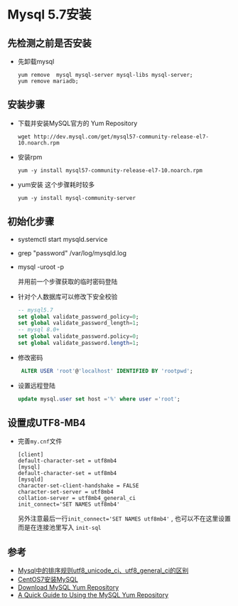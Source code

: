 # Mysql 5.7安装

## 先检测之前是否安装

* 先卸载mysql

  ```shell
  yum remove  mysql mysql-server mysql-libs mysql-server;
  yum remove mariadb;
  ```

## 安装步骤

* 下载并安装MySQL官方的 Yum Repository

  ```shell
  wget http://dev.mysql.com/get/mysql57-community-release-el7-10.noarch.rpm
  ```

* 安装rpm

  ```sehll
  yum -y install mysql57-community-release-el7-10.noarch.rpm
  ```

* yum安装 这个步骤耗时较多

  ```shell
  yum -y install mysql-community-server
  ```

## 初始化步骤

* systemctl start  mysqld.service

* grep "password" /var/log/mysqld.log

* mysql -uroot -p

  并用前一个步骤获取的临时密码登陆

* 针对个人数据库可以修改下安全校验

  ```sql
  -- mysql5.7
  set global validate_password_policy=0;
  set global validate_password_length=1;
  -- mysql 8.0+
  set global validate_password.policy=0;
  set global validate_password.length=1;
  ```

* 修改密码

  ```sql
   ALTER USER 'root'@'localhost' IDENTIFIED BY 'rootpwd';
  ```

* 设置远程登陆

  ```sql
  update mysql.user set host ='%' where user ='root';
  ```

## 设置成UTF8-MB4

* 完善`my.cnf`文件

  ```
  [client] 
  default-character-set = utf8mb4 
  [mysql] 
  default-character-set = utf8mb4 
  [mysqld] 
  character-set-client-handshake = FALSE 
  character-set-server = utf8mb4 
  collation-server = utf8mb4_general_ci 
  init_connect='SET NAMES utf8mb4'
  ```

  另外注意最后一行`init_connect='SET NAMES utf8mb4'`  , 也可以不在这里设置 而是在连接池里写入 `init-sql`

## 参考

* [Mysql中的排序规则utf8_unicode_ci、utf8_general_ci的区别](https://www.cnblogs.com/zjfjava/p/7639535.html)
* [CentOS7安装MySQL](https://www.cnblogs.com/bigbrotherer/p/7241845.html)
* [Download MySQL Yum Repository](https://dev.mysql.com/downloads/repo/yum/)
* [A Quick Guide to Using the MySQL Yum Repository](https://dev.mysql.com/doc/mysql-yum-repo-quick-guide/en/)